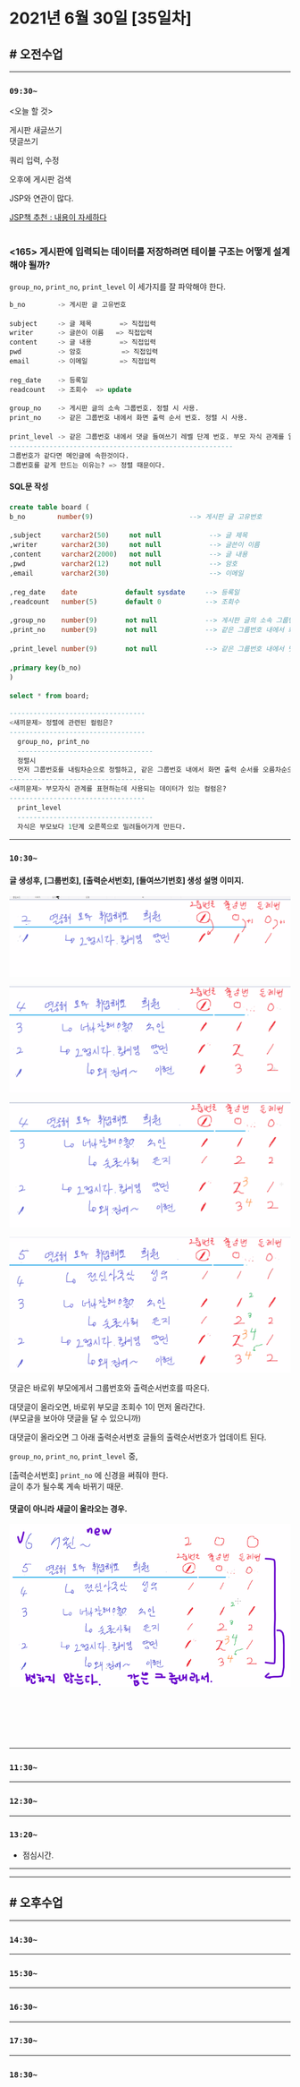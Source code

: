 # 2021년 6월 30일 [35일차]

## # 오전수업
----
### `09:30~`

<오늘 할 것>  

게시판 새글쓰기    
댓글쓰기    

쿼리 입력, 수정    

오후에 게시판 검색   

JSP와 연관이 많다.  

[JSP책 추천 : 내용이 자세하다](https://book.naver.com/bookdb/book_detail.nhn?bid=9789206)  

#   

### <165> 게시판에 입력되는 데이터를 저장하려면 테이블 구조는 어떻게 설계해야 될까?

`group_no`, `print_no`, `print_level` 이 세가지를 잘 파악해야 한다.  

```SQL  
b_no        -> 게시판 글 고유번호

subject     -> 글 제목       => 직접입력
writer      -> 글쓴이 이름   => 직접입력
content     -> 글 내용       => 직접입력
pwd         -> 암호          => 직접입력
email       -> 이메일        => 직접입력

reg_date    -> 등록일  
readcount   -> 조회수  => update

group_no    -> 게시판 글의 소속 그룹번호. 정렬 시 사용.
print_no    -> 같은 그룹번호 내에서 화면 출력 순서 번호. 정렬 시 사용.

print_level -> 같은 그룹번호 내에서 댓글 들여쓰기 레벨 단계 번호. 부모 자식 관계를 알 수 있다.
--------------------------------------------------------
그룹번호가 같다면 메인글에 속한것이다.  
그룹번호를 같게 만드는 이유는? => 정렬 때문이다.
```

#### SQL문 작성

```SQL  
create table board (
b_no        number(9)                        --> 게시판 글 고유번호

,subject     varchar2(50)     not null            --> 글 제목
,writer      varchar2(30)     not null            --> 글쓴이 이름
,content     varchar2(2000)   not null            --> 글 내용
,pwd         varchar2(12)     not null            --> 암호
,email       varchar2(30)                         --> 이메일

,reg_date    date            default sysdate     --> 등록일
,readcount   number(5)       default 0           --> 조회수

,group_no    number(9)       not null            --> 게시판 글의 소속 그룹번호. 정렬 시 사용.
,print_no    number(9)       not null            --> 같은 그룹번호 내에서 화면 출력 순서 번호. 정렬 시 사용.

,print_level number(9)       not null            --> 같은 그룹번호 내에서 댓글 들여쓰기 레벨 단계 번호. 부모 자식 관계를 알 수 있다.

,primary key(b_no)
)

select * from board;
```

```SQL  
----------------------------------
<새끼문제> 정렬에 관련된 컬럼은?
----------------------------------
  group_no, print_no
  ----------------------------------
  정렬시
  먼저 그룹번호를 내림차순으로 정렬하고, 같은 그룹번호 내에서 화면 출력 순서를 오름차순으로 정렬할 것이다.
----------------------------------
<새끼문제> 부모자식 관계를 표현하는데 사용되는 데이터가 있는 컬럼은?
----------------------------------
  print_level
  ----------------------------------
  자식은 부모보다 1단계 오른쪽으로 밀려들어가게 만든다.

```

----
### `10:30~`

#### 글 생성후, [그룹번호], [출력순서번호], [들여쓰기번호] 생성 설명 이미지.  

![이미지첨부](https://github.com/SungWoo0315/study-repository/blob/main/image-save/20210630%201041.png)    

![이미지첨부](https://github.com/SungWoo0315/study-repository/blob/main/image-save/20210630%201045.png)    

![이미지첨부](https://github.com/SungWoo0315/study-repository/blob/main/image-save/20210630%201047.png)    

![이미지첨부](https://github.com/SungWoo0315/study-repository/blob/main/image-save/20210630%201056.png)     

댓글은 바로위 부모에게서 그룹번호와 출력순서번호를 따온다.  

대댓글이 올라오면, 바로위 부모글 조회수 1이 먼저 올라간다.  
(부모글을 보아야 댓글을 달 수 있으니까)  

대댓글이 올라오면 그 아래 출력순서번호 글들의 출력순서번호가 업데이트 된다.  

`group_no`, `print_no`, `print_level` 중,  

[출력순서번호] `print_no` 에 신경을 써줘야 한다.  
글이 추가 될수록 계속 바뀌기 때문.  



#### 댓글이 아니라 새글이 올라오는 경우.

![이미지첨부](https://github.com/SungWoo0315/study-repository/blob/main/image-save/20210630%201102.png)










###

```SQL  

```


















###

```SQL  

```

###

```SQL  

```

###

```SQL  

```






----
### `11:30~`








----
### `12:30~`








----
### `13:20~`

  - 점심시간.

---
---

## # 오후수업

---
### `14:30~`










---
### `15:30~`









----
### `16:30~`








----
### `17:30~`








----
### `18:30~`
